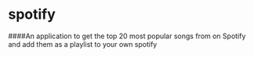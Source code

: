 # spotify

####An application to get the top 20 most popular songs from on Spotify and add them as a playlist to your own spotify